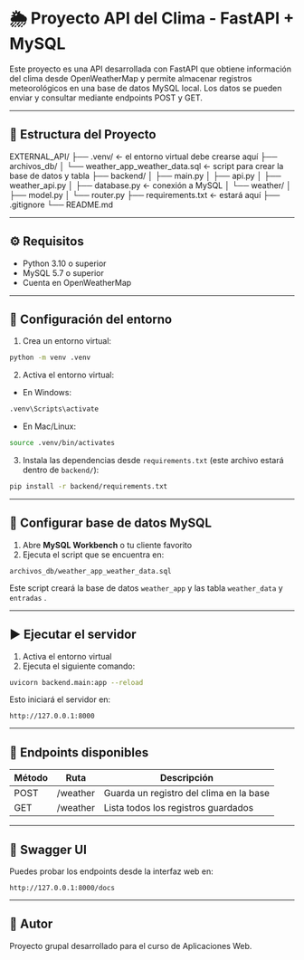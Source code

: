 # 🌦 Proyecto API del Clima - FastAPI + MySQL

Este proyecto es una API desarrollada con FastAPI que obtiene información del clima desde OpenWeatherMap y permite almacenar registros meteorológicos en una base de datos MySQL local. Los datos se pueden enviar y consultar mediante endpoints POST y GET.

---

## 📁 Estructura del Proyecto

EXTERNAL_API/
├── .venv/ ← el entorno virtual debe crearse aquí
├── archivos_db/
│   └── weather_app_weather_data.sql ← script para crear la base de datos y tabla
├── backend/
│   ├── main.py
│   ├── api.py
│   ├── weather_api.py
│   ├── database.py ← conexión a MySQL
│   └── weather/
│       ├── model.py
│       └── router.py
├── requirements.txt ← estará aquí
├── .gitignore
└── README.md


---

## ⚙️ Requisitos

- Python 3.10 o superior
- MySQL 5.7 o superior
- Cuenta en OpenWeatherMap

---

## 🚀 Configuración del entorno


1. Crea un entorno virtual:

```bash
python -m venv .venv
```

2. Activa el entorno virtual:

- En Windows:

```bash
.venv\Scripts\activate
```

- En Mac/Linux:

```bash
source .venv/bin/activates
```

3. Instala las dependencias desde `requirements.txt` (este archivo estará dentro de `backend/`):

```bash
pip install -r backend/requirements.txt
```

---

## 🧪 Configurar base de datos MySQL

1. Abre **MySQL Workbench** o tu cliente favorito
2. Ejecuta el script que se encuentra en:

```
archivos_db/weather_app_weather_data.sql
```

Este script creará la base de datos `weather_app` y las tabla `weather_data` y `entradas` .

---

## ▶️ Ejecutar el servidor


1. Activa el entorno virtual
2. Ejecuta el siguiente comando:

```bash
uvicorn backend.main:app --reload
```

Esto iniciará el servidor en:

```
http://127.0.0.1:8000
```

---

## 🧭 Endpoints disponibles

| Método | Ruta     | Descripción                            |
| ------- | -------- | --------------------------------------- |
| POST    | /weather | Guarda un registro del clima en la base |
| GET     | /weather | Lista todos los registros guardados     |

---

## 🧪 Swagger UI

Puedes probar los endpoints desde la interfaz web en:

```
http://127.0.0.1:8000/docs
```

---

## 🧊 Autor

Proyecto grupal desarrollado para el curso de Aplicaciones Web.
